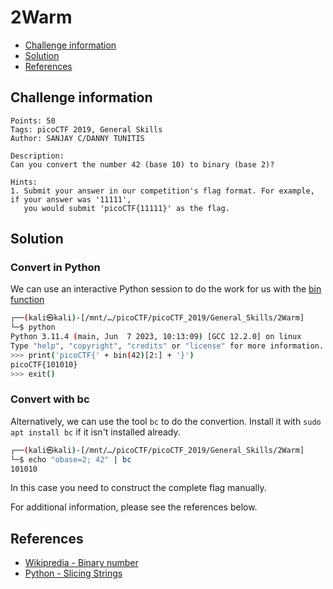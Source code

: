 # 2Warm

- [Challenge information](#challenge-information)
- [Solution](#solution)
- [References](#references)

## Challenge information
```
Points: 50
Tags: picoCTF 2019, General Skills
Author: SANJAY C/DANNY TUNITIS
 
Description:
Can you convert the number 42 (base 10) to binary (base 2)?

Hints:
1. Submit your answer in our competition's flag format. For example, if your answer was '11111', 
   you would submit 'picoCTF{11111}' as the flag.
```

## Solution

### Convert in Python

We can use an interactive Python session to do the work for us with the [bin function](https://docs.python.org/3/library/functions.html#bin)
```bash
┌──(kali㉿kali)-[/mnt/…/picoCTF/picoCTF_2019/General_Skills/2Warm]
└─$ python
Python 3.11.4 (main, Jun  7 2023, 10:13:09) [GCC 12.2.0] on linux
Type "help", "copyright", "credits" or "license" for more information.
>>> print('picoCTF{' + bin(42)[2:] + '}')
picoCTF{101010}
>>> exit()
```

### Convert with bc

Alternatively, we can use the tool `bc` to do the convertion. Install it with `sudo apt install bc` if it isn't installed already.
```bash
┌──(kali㉿kali)-[/mnt/…/picoCTF/picoCTF_2019/General_Skills/2Warm]
└─$ echo "obase=2; 42" | bc                                              
101010
```
In this case you need to construct the complete flag manually.

For additional information, please see the references below.

## References

- [Wikipredia - Binary number](https://en.wikipedia.org/wiki/Binary_number)
- [Python - Slicing Strings](https://www.w3schools.com/python/python_strings_slicing.asp)

